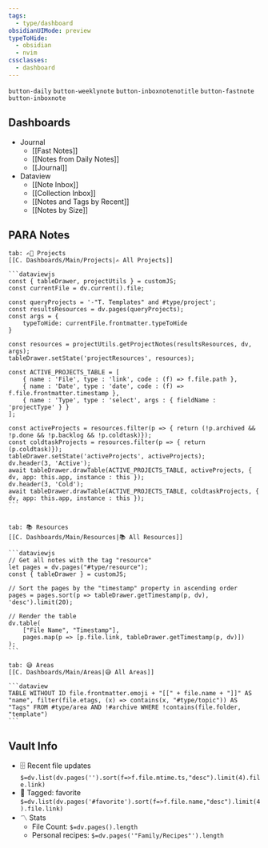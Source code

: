 ```yaml
---
tags:
  - type/dashboard
obsidianUIMode: preview
typeToHide:
  - obsidian
  - nvim
cssclasses:
  - dashboard
---
```

`button-daily` `button-weeklynote`
`button-inboxnotenotitle` `button-fastnote` `button-inboxnote`
## Dashboards
* Journal
	* [[Fast Notes]]
	* [[Notes from Daily Notes]]
	* [[Journal]]
* Dataview
	* [[Note Inbox]]
	* [[Collection Inbox]]
	* [[Notes and Tags by Recent]]
	* [[Notes by Size]]
## PARA Notes
````tabs
tab: ✍🏼 Projects
[[C. Dashboards/Main/Projects|✍ All Projects]]

```dataviewjs
const { tableDrawer, projectUtils } = customJS;
const currentFile = dv.current().file;

const queryProjects = '-"T. Templates" and #type/project';
const resultsResources = dv.pages(queryProjects);
const args = {
    typeToHide: currentFile.frontmatter.typeToHide
}

const resources = projectUtils.getProjectNotes(resultsResources, dv, args);
tableDrawer.setState('projectResources', resources);

const ACTIVE_PROJECTS_TABLE = [
    { name : 'File', type : 'link', code : (f) => f.file.path },
    { name : 'Date', type : 'date', code : (f) => f.file.frontmatter.timestamp },
    { name : 'Type', type : 'select', args : { fieldName : 'projectType' } }
];

const activeProjects = resources.filter(p => { return (!p.archived && !p.done && !p.backlog && !p.coldtask)});
const coldtaskProjects = resources.filter(p => { return (p.coldtask)});
tableDrawer.setState('activeProjects', activeProjects);
dv.header(3, 'Active');
await tableDrawer.drawTable(ACTIVE_PROJECTS_TABLE, activeProjects, { dv, app: this.app, instance : this });
dv.header(3, 'Cold');
await tableDrawer.drawTable(ACTIVE_PROJECTS_TABLE, coldtaskProjects, { dv, app: this.app, instance : this });
```


tab: 📚 Resources
[[C. Dashboards/Main/Resources|📚 All Resources]]

```dataviewjs
// Get all notes with the tag "resource"
let pages = dv.pages("#type/resource");
const { tableDrawer } = customJS;

// Sort the pages by the "timestamp" property in ascending order
pages = pages.sort(p => tableDrawer.getTimestamp(p, dv), 'desc').limit(20);

// Render the table
dv.table(
    ["File Name", "Timestamp"],
    pages.map(p => [p.file.link, tableDrawer.getTimestamp(p, dv)])
);
```

tab: 😅 Areas
[[C. Dashboards/Main/Areas|😅 All Areas]]

```dataview
TABLE WITHOUT ID file.frontmatter.emoji + "[[" + file.name + "]]" AS "name", filter(file.etags, (x) => contains(x, "#type/topic")) AS "Tags" FROM #type/area AND !#archive WHERE !contains(file.folder, "template")
```
````
## Vault Info
- 🗄️ Recent file updates
 `$=dv.list(dv.pages('').sort(f=>f.file.mtime.ts,"desc").limit(4).file.link)`
- 🔖 Tagged:  favorite
 `$=dv.list(dv.pages('#favorite').sort(f=>f.file.name,"desc").limit(4).file.link)`
- 〽️ Stats
	-  File Count: `$=dv.pages().length`
	-  Personal recipes: `$=dv.pages('"Family/Recipes"').length`
